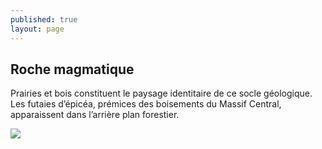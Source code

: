 ```yaml
---
published: true
layout: page
---
```

## Roche magmatique

Prairies et bois constituent le paysage identitaire de ce socle géologique. Les futaies d’épicéa, prémices des boisements du Massif Central, apparaissent dans l’arrière plan forestier. 


![]({{site.baseurl}}/data/images/3/geographie/03_GEOGRAPHIE_POP_UP_02.jpg)
